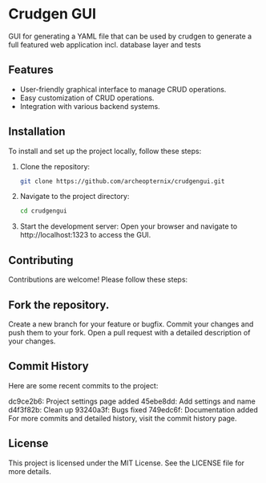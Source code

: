 # Crudgen GUI

GUI for generating a YAML file that can be used by crudgen to generate a full
featured web application incl. database layer and tests

## Features

- User-friendly graphical interface to manage CRUD operations.
- Easy customization of CRUD operations.
- Integration with various backend systems.

## Installation

To install and set up the project locally, follow these steps:

1. Clone the repository:
   ```sh
   git clone https://github.com/archeopternix/crudgengui.git

2. Navigate to the project directory:
   ```sh
   cd crudgengui

3. Start the development server:
Open your browser and navigate to http://localhost:1323 to access the GUI.

## Contributing
Contributions are welcome! Please follow these steps:

## Fork the repository.
Create a new branch for your feature or bugfix.
Commit your changes and push them to your fork.
Open a pull request with a detailed description of your changes.

## Commit History
Here are some recent commits to the project:

dc9ce2b6: Project settings page added
45ebe8dd: Add settings and name
d4f3f82b: Clean up
93240a3f: Bugs fixed
749edc6f: Documentation added
For more commits and detailed history, visit the commit history page.

## License
This project is licensed under the MIT License. See the LICENSE file for more details.